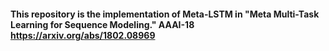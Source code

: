 #### This repository is the implementation of Meta-LSTM in "Meta Multi-Task Learning for Sequence Modeling." AAAI-18 https://arxiv.org/abs/1802.08969

